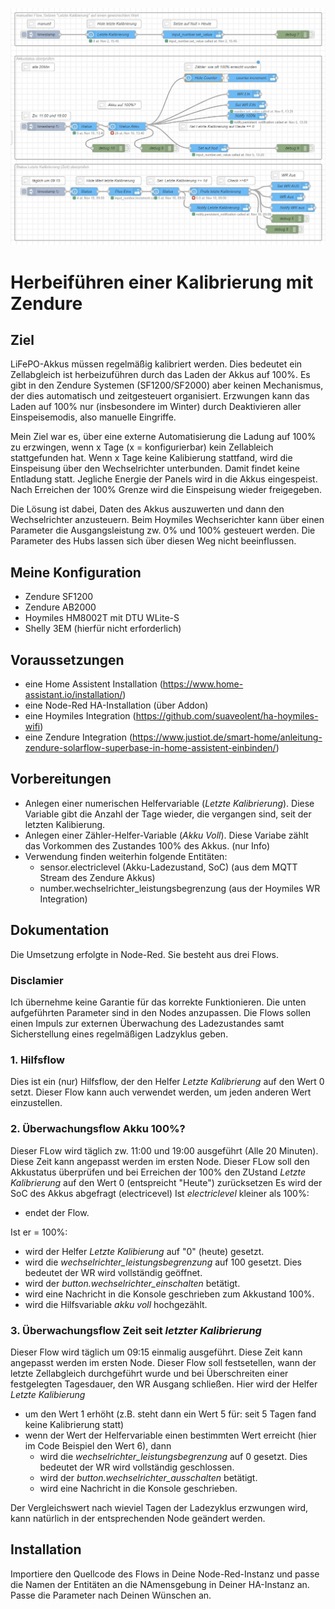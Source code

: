
![Flow](/Flows_kalibrierung.JPG)

# Herbeiführen einer Kalibrierung mit Zendure
## Ziel
LiFePO-Akkus müssen regelmäßig kalibriert werden. Dies bedeutet ein Zellabgleich ist herbeizuführen durch das Laden der Akkus auf 100%.
Es gibt in den Zendure Systemen (SF1200/SF2000) aber keinen Mechanismus, der dies automatisch und zeitgesteuert organisiert. 
Erzwungen kann das Laden auf 100% nur (insbesondere im Winter) durch Deaktivieren aller Einspeisemodis, also manuelle Eingriffe.

Mein Ziel war es, über eine externe Automatisierung die Ladung auf 100% zu erzwingen, wenn x Tage (x = konfigurierbar) kein Zellableich stattgefunden hat.
Wenn x Tage keine Kalibierung stattfand, wird die Einspeisung über den Wechselrichter unterbunden. Damit findet keine Entladung statt. Jegliche Energie der Panels wird in die Akkus eingespeist. 
Nach Erreichen der 100% Grenze wird die Einspeisung wieder freigegeben.

Die Lösung ist dabei, Daten des Akkus auszuwerten und dann den Wechselrichter anzusteuern. Beim Hoymiles Wechserichter kann über einen Parameter die Ausgangsleistung zw. 0% und 100% gesteuert werden.
Die Parameter des Hubs lassen sich über diesen Weg nicht beeinflussen. 


## Meine Konfiguration
 - Zendure SF1200
 - Zendure AB2000
 - Hoymiles HM8002T mit DTU WLite-S
 - Shelly 3EM (hierfür nicht erforderlich)

## Voraussetzungen
- eine Home Assistent Installation (https://www.home-assistant.io/installation/)
- eine Node-Red HA-Installation (über Addon)
- eine Hoymiles Integration (https://github.com/suaveolent/ha-hoymiles-wifi)
- eine Zendure Integration (https://www.justiot.de/smart-home/anleitung-zendure-solarflow-superbase-in-home-assistent-einbinden/)

## Vorbereitungen
- Anlegen einer numerischen Helfervariable (_Letzte Kalibrierung_). Diese Variable gibt die Anzahl der Tage wieder, die vergangen sind, seit der letzten Kalibierung.
- Anlegen einer Zähler-Helfer-Variable  (_Akku Voll_). Diese Variabe zählt das Vorkommen des Zustandes 100% des Akkus. (nur Info)
- Verwendung finden weiterhin folgende Entitäten:
  - sensor.electriclevel (Akku-Ladezustand, SoC) (aus dem MQTT Stream des Zendure Akkus)
  - number.wechselrichter_leistungsbegrenzung (aus der Hoymiles WR Integration)
  

## Dokumentation
Die Umsetzung erfolgte in Node-Red.
Sie besteht aus drei Flows.

### Disclamier
Ich übernehme keine Garantie für das korrekte Funktionieren. Die unten aufgeführten Parameter sind in den Nodes anzupassen. Die Flows sollen einen Impuls zur externen Überwachung des Ladezustandes samt Sicherstellung eines regelmäßigen Ladzyklus geben.

### 1. Hilfsflow
Dies ist ein (nur) Hilfsflow, der den Helfer _Letzte Kalibrierung_ auf den Wert 0 setzt. Dieser Flow kann auch verwendet werden, um jeden anderen Wert einzustellen.

### 2. Überwachungsflow Akku 100%?
Dieser FLow wird täglich zw. 11:00 und 19:00 ausgeführt (Alle 20 Minuten). Diese Zeit kann angepasst werden im ersten Node.
Dieser FLow soll den Akkustatus überprüfen und bei Erreichen der 100% den ZUstand _Letzte Kalibrierung_ auf den Wert 0 (entspreicht "Heute") zurücksetzen
Es wird der SoC des Akkus abgefragt (electricevel)
Ist _electriclevel_ kleiner als 100%:
- endet der Flow.

Ist er = 100%:
- wird der Helfer _Letzte Kalibierung_ auf "0" (heute) gesetzt.
- wird die _wechselrichter_leistungsbegrenzung_ auf 100 gesetzt. Dies bedeutet der WR wird vollständig geöffnet.
- wird der _button.wechselrichter_einschalten_ betätigt.
- wird eine Nachricht in die Konsole geschrieben zum Akkustand 100%.
- wird die Hilfsvariable _akku voll_ hochgezählt.

### 3. Überwachungsflow Zeit seit _letzter Kalibrierung_
Dieser Flow wird täglich um 09:15 einmalig ausgeführt. Diese Zeit kann angepasst werden im ersten Node.
Dieser Flow soll festsetellen, wann der letzte Zellabgleich durchgeführt wurde und bei Überschreiten einer festgelegten Tagesdauer, den WR Ausgang schließen.
Hier wird der Helfer _Letzte Kalibierung_
- um den Wert 1 erhöht (z.B. steht dann ein Wert 5 für: seit 5 Tagen fand keine Kalibrierung statt)
- wenn der Wert der Helfervariable einen bestimmten Wert erreicht (hier im Code Beispiel den Wert 6), dann 
  - wird die _wechselrichter_leistungsbegrenzung_ auf 0 gesetzt. Dies bedeutet der WR wird vollständig geschlossen.
  - wird der _button.wechselrichter_ausschalten_ betätigt.
  - wird eine Nachricht in die Konsole geschrieben.

Der Vergleichswert nach wieviel Tagen der Ladezyklus erzwungen wird, kann natürlich in der entsprechenden Node geändert werden.

## Installation
Importiere den Quellcode des Flows in Deine Node-Red-Instanz und passe die Namen der Entitäten an die NAmensgebung in Deiner HA-Instanz an.
Passe die Parameter nach Deinen Wünschen an.


